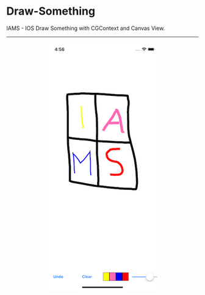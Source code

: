 # Draw-Something
IAMS - IOS Draw Something with CGContext and Canvas View.

----------

<p align="center">
  <img width="300" height="649" src="https://raw.githubusercontent.com/chuiizeet/Draw-Something/master/screenshots/draw-something.png">
</p>
